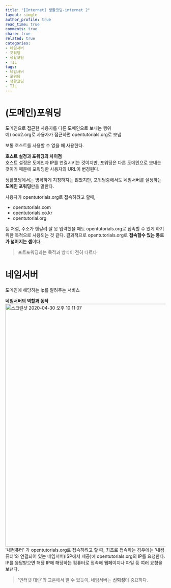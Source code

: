 ```yaml
---
title: "[Internet] 생활코딩-internet 2"
layout: single
author_profile: true
read_time: true
comments: true
share: true
related: true
categories:
- 네임서버
- 포워딩
- 생활코딩
- TIL
tags:
- 네임서버
- 포워딩
- 생활코딩
- TIL
---
```


# (도메인)포워딩
도메인으로 접근한 사용자를 다른 도메인으로 보내는 행위   
예) ooo2.org로 사용자가 접근하면 opentutorials.org로 보냄   

보통 호스트를 사용할 수 없을 때 사용한다.

**호스트 설정과 포워딩의 차이점**   
호스트 설정은 도메인과 IP를 연결시키는 것이지만, 포워딩은 다른 도메인으로 보내는 것이기 때문에 포워딩한 사용자의 URL이 변경된다.   

생활코딩에서는  명확하게 지칭하지는 않았지만, 포워딩중에서도 네임서버를 설정하는 **도메인 포워딩**만을 말한다.   

사용자가 opentutorials.org로 접속하려고 할때,    
* opentutorials.com
* opentutorials.co.kr
* opentutorial.org   

등 처럼, 주소가 헷갈려 잘 못 입력했을 때도 opentutorials.org로 접속할 수 있게 하기위한 목적으로 사용되는 것 같다. 결과적으로 opentutorials.org로 **접속할수 있는 통로가 넓어지는 셈**이다.   
   
> 포트포워딩과는 목적과 방식이 전혀 다르다   

# 네임서버
도메인에 해당하는 ip를 알려주는 서비스   

**네임서버의 역할과 동작**   
<img width="760" alt="스크린샷 2020-04-30 오후 10 11 07" src="https://user-images.githubusercontent.com/42554237/80714426-e3375700-8b2f-11ea-9cb5-9d7a48ae5941.png">
'내컴퓨터' 가 opentutorials.org로 접속하려고 할 때, 최초로 접속하는 경우에는 '내컴퓨터'와 연결되어 있는 네임서버(ISP에서 제공)에 opentutorials.org의 IP를 요청한다.    IP를 응답받으면 해당 IP에 해당하는 컴퓨터로 접속해 웹페이지나 파일 등 여러 요청을 보낸다.

> '인터넷 대란'의 교훈에서 알 수 있듯이,  네임서버는 **신뢰성**이 중요하다.